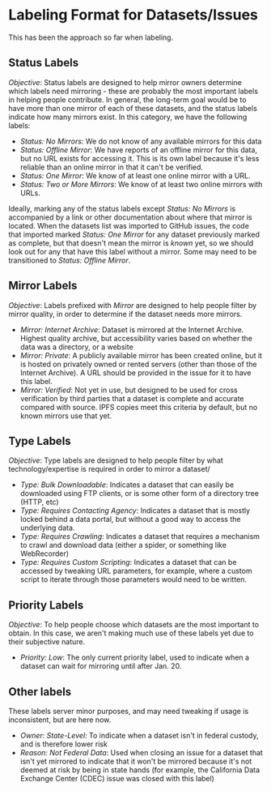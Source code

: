 # Labeling Format for Datasets/Issues
This has been the approach so far when labeling.

## Status Labels
*Objective*: Status labels are designed to help mirror owners determine which labels need mirroring - these are probably the most important labels in helping people contribute. In general, the long-term goal
would be to have more than one mirror of each of these datasets, and the status labels indicate how many mirrors exist. In this category, we have the following labels:

 * _Status: No Mirrors_: We do not know of any available mirrors for this data
 * _Status: Offline Mirror_: We have reports of an offline mirror for this data, but no URL exists for accessing it. This is its own label because it's less reliable than an online mirror in that it can't be verified.
 * _Status: One Mirror_: We know of at least one online mirror with a URL.
 * _Status: Two or More Mirrors_: We know of at least two online mirrors with URLs.
 
Ideally, marking any of the status labels except _Status: No Mirrors_ is accompanied by a link or other documentation about where that mirror is located. When the datasets list was imported to GitHub issues, the code that imported marked _Status: One Mirror_ for any dataset previously marked as complete, but that doesn't mean the mirror is *known* yet, so we should look out for any that have this label without a mirror. Some may need to be transitioned to _Status: Offline Mirror_.

## Mirror Labels
*Objective*: Labels prefixed with _Mirror_ are designed to help people filter by mirror quality, in order to determine if the dataset needs more mirrors.

 * _Mirror: Internet Archive_: Dataset is mirrored at the Internet Archive. Highest quality archive, but accessibility varies based on whether the data was a directory, or a website
 * _Mirror: Private_: A publicly available mirror has been created online, but it is hosted on privately owned or rented servers (other than those of the Internet Archive). A URL should be provided in the issue for it to have this label.
 * _Mirror: Verified_: Not yet in use, but designed to be used for cross verification by third parties that a dataset is complete and accurate compared with source. IPFS copies meet this criteria by default, but no known mirrors use that yet.
 
## Type Labels
*Objective*: Type labels are designed to help people filter by what technology/expertise is required in order to mirror a dataset/

 * _Type: Bulk Downloadable_: Indicates a dataset that can easily be downloaded using FTP clients, or is some other form of a directory tree (HTTP, etc)
 * _Type: Requires Contacting Agency_: Indicates a dataset that is mostly locked behind a data portal, but without a good way to access the underlying data.
 * _Type: Requires Crawling_: Indicates a dataset that requires a mechanism to crawl and download data (either a spider, or something like WebRecorder)
 * _Type: Requires Custom Scripting_: Indicates a dataset that can be accessed by tweaking URL parameters, for example, where a custom script to iterate through those parameters would need to be written.
 
## Priority Labels
*Objective*: To help people choose which datasets are the most important to obtain. In this case, we aren't making much use of these labels yet due to their subjective nature. 

 * _Priority: Low_: The only current priority label, used to indicate when a dataset can wait for mirroring until after Jan. 20.
 
## Other labels
These labels server minor purposes, and may need tweaking if usage is inconsistent, but are here now.
 * _Owner: State-Level_: To indicate when a dataset isn't in federal custody, and is therefore lower risk
 * _Reason: Not Federal Data_: Used when closing an issue for a dataset that isn't yet mirrored to indicate that it won't be mirrored because it's not deemed at risk by being in state hands (for example, the California Data Exchange Center (CDEC) issue was closed with this label)
